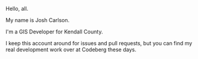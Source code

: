 Hello, all.

My name is Josh Carlson.

I'm  a GIS Developer for Kendall County.

I keep this account around for issues and pull requests, but you can find my real development work over at Codeberg these days.
